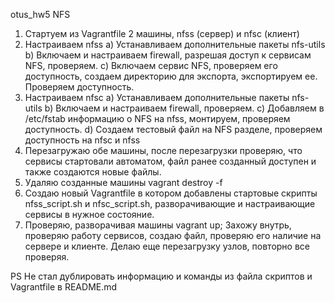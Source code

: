 otus_hw5 NFS
1) Стартуем из Vagrantfile 2 машины, nfss (сервер) и nfsc (клиент)
2) Настраиваем nfss
	a) Устанавливаем дополнительные пакеты nfs-utils
	b) Включаем и настраиваем firewall, разрешая доступ к сервисам NFS, проверяем.
	c) Включаем сервис NFS, проверяем его доступность, создаем директорию для экспорта, экспортируем ее. Проверяем доступность.
3) Настраиваем nfsc
	a) Устанавливаем дополнительные пакеты nfs-utils
	b) Включаем и настраиваем firewall, проверяем.
	с) Добавляем в /etc/fstab информацию о NFS на nfss, монтируем, проверяем доступность.
	d) Создаем тестовый файл на NFS разделе, проверяем доступность на nfsc и nfss
4) Перезагружаю обе машины, после перезагрузки проверяю, что сервисы стартовали автоматом, файл ранее созданный доступен и также создаются новые файлы.
5) Удаляю созданные машины vagrant destroy -f
6) Создаю новый Vagrantfile в котором добавлены стартовые скрипты nfss_script.sh и nfsc_script.sh, разворачивающие и настраивающие сервисы в нужное состояние.
7) Проверяю, разворачивая машины vagrant up; Захожу внутрь, проверяю работу сервисов, создаю файл, проверяю его наличие на сервере и клиенте. Делаю еще перезагрузку узлов, повторно все проверяя.

PS Не стал дублировать информацию и команды из файла скриптов и Vagrantfile в README.md

